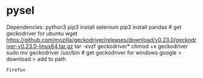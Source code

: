 # pysel

Dependencies:
    python3
    pip3 install selenium
    pip3 install pandas
    # get geckodriver for ubuntu 
        wget https://github.com/mozilla/geckodriver/releases/download/v0.23.0/geckodriver-v0.23.0-linux64.tar.gz
        tar -xvzf geckodriver*
        chmod +x geckodriver
        sudo mv geckodriver /usr/bin
    # get geckodriver for windows
        google > download > add to path

    Firefox
